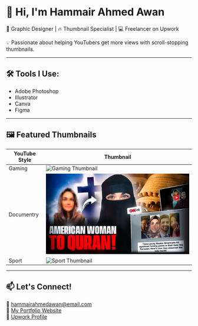 # 👋 Hi, I'm Hammair Ahmed Awan

🎨 Graphic Designer | 🔥 Thumbnail Specialist | 💻 Freelancer on Upwork

💡 Passionate about helping YouTubers get more views with scroll-stopping thumbnails.

---

## 🛠 Tools I Use:
- Adobe Photoshop
- Illustrator
- Canva
- Figma

---

## 🖼 Featured Thumbnails
| YouTube Style | Thumbnail |
|---------------|-----------|
| Gaming | ![Gaming Thumbnail](https://raw.githubusercontent.com/hammairawan/portfolio/main/thumbnails/GAMING.jpg) |
| Documentry | ![Documentry Thumbnail](https://github.com/hammairawan/hammairawan/blob/main/American%20Woman%20to%20Quran%2004.png) |
| Sport | ![Sport Thumbnail](https://raw.githubusercontent.com/hammairawan/portfolio/main/thumbnails/Jeremy%Lin%00.png) |

---

## 📫 Let's Connect!
📧 hammairahmedawan@email.com  
🔗 [My Portfolio Website](https://hammairawan.github.io/portfolio)  
🌟 [Upwork Profile]([/freelancers/~01b7870ecc690fa573?mp_source=share](https://www.upwork.com/freelancers/~01b7870ecc690fa573))
